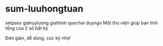 # sum-luuhongtuan
setpass
giahuyluong
giathinh
quochai
duyngo
Một thư viện giúp bạn tính tổng của 2 số bất kỳ

Đơn giản, dễ dùng, cực kỳ nhẹ!

